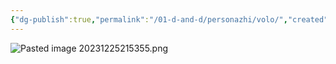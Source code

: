 ```yaml
---
{"dg-publish":true,"permalink":"/01-d-and-d/personazhi/volo/","created":"2024-11-09T09:06:49.890+03:00","updated":"2023-12-26T14:50:33.821+03:00"}
---
```




![Pasted image 20231225215355.png](/img/user/01_D&D/img/Pasted%20image%2020231225215355.png)
